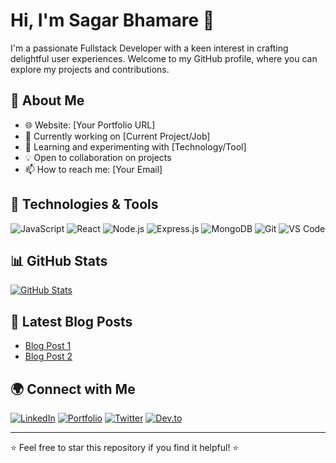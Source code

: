 # Hi, I'm Sagar Bhamare 👋

I'm a passionate Fullstack Developer with a keen interest in crafting delightful user experiences. Welcome to my GitHub profile, where you can explore my projects and contributions.

## 🚀 About Me

- 🌐 Website: [Your Portfolio URL]
- 💼 Currently working on [Current Project/Job]
- 🌱 Learning and experimenting with [Technology/Tool]
- 💡 Open to collaboration on projects
- 📫 How to reach me: [Your Email]

## 🔧 Technologies & Tools

![JavaScript](https://img.shields.io/badge/-JavaScript-black?style=flat&logo=javascript)
![React](https://img.shields.io/badge/-React-black?style=flat&logo=react)
![Node.js](https://img.shields.io/badge/-Node.js-black?style=flat&logo=node.js)
![Express.js](https://img.shields.io/badge/-Express.js-black?style=flat&logo=express)
![MongoDB](https://img.shields.io/badge/-MongoDB-black?style=flat&logo=mongodb)
![Git](https://img.shields.io/badge/-Git-black?style=flat&logo=git)
![VS Code](https://img.shields.io/badge/-VS%20Code-black?style=flat&logo=visual-studio-code)

## 📊 GitHub Stats

[![GitHub Stats](https://github-readme-stats.vercel.app/api?username=your-username&count_private=true&show_icons=true&hide=stars,issues&theme=radical)](https://github.com/your-username)

## 📝 Latest Blog Posts

- [Blog Post 1](https://your-blog-url/post-1)
- [Blog Post 2](https://your-blog-url/post-2)

## 🌍 Connect with Me

[![LinkedIn](https://img.shields.io/badge/-LinkedIn-blue?style=flat&logo=linkedin)](https://www.linkedin.com/in/your-linkedin-profile)
[![Portfolio](https://img.shields.io/badge/-Portfolio-red?style=flat&logo=appveyor)](https://your-portfolio-url)
[![Twitter](https://img.shields.io/badge/-Twitter-blue?style=flat&logo=twitter)](https://twitter.com/your-twitter-handle)
[![Dev.to](https://img.shields.io/badge/-Dev.to-black?style=flat&logo=dev.to)](https://dev.to/your-devto-profile)

---

⭐️ Feel free to star this repository if you find it helpful! ⭐️

